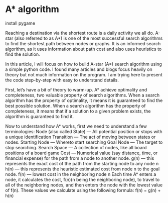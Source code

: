 # A* algorithm

install pygame

Reaching a destination via the shortest route is a daily activity we all do. A-star (also referred to as A*) is one of the most successful search algorithms to find the shortest path between nodes or graphs. It is an informed search algorithm, as it uses information about path cost and also uses heuristics to find the solution.

In this article, I will focus on how to build A-star (A*) search algorithm using a simple python code. I found many articles and blogs focus heavily on theory but not much information on the program. I am trying here to present the code step-by-step with easy to understand details.

First, let’s have a bit of theory to warm-up.
A* achieve optimality and completeness, two valuable property of search algorithms.
When a search algorithm has the property of optimality, it means it is guaranteed to find the best possible solution. When a search algorithm has the property of completeness, it means that if a solution to a given problem exists, the algorithm is guaranteed to find it.

Now to understand how A* works, first we need to understand a few terminologies:
Node (also called State) — All potential position or stops with a unique identification
Transition — The act of moving between states or nodes.
      Starting Node — Whereto start searching
      Goal Node — The target to stop searching.
      Search Space — A collection of nodes, like all board positions of a board game
      Cost — Numerical value (say distance, time, or financial expense) for the path from a node to another node.
      g(n) — this represents the exact cost of the path from the starting node to any node n
      h(n) — this represents the heuristic estimated cost from node n to the goal node.
      f(n) — lowest cost in the neighboring node n
      Each time A* enters a node, it calculates the cost, f(n)(n being the neighboring node), to travel to all of the neighboring nodes, and then enters the node with the lowest         value of f(n).
      These values we calculate using the following formula:
            f(n) = g(n) + h(n)
